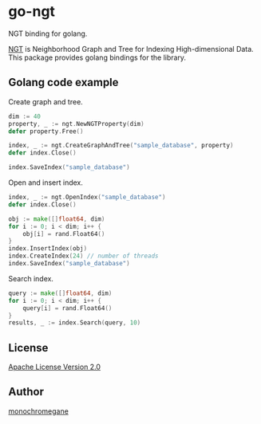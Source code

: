 # go-ngt

NGT binding for golang.

[NGT](https://github.com/yahoojapan/NGT) is Neighborhood Graph and Tree for Indexing High-dimensional Data. This package provides golang bindings for the library.

## Golang code example

Create graph and tree.

```go
dim := 40
property, _ := ngt.NewNGTProperty(dim)
defer property.Free()

index, _ := ngt.CreateGraphAndTree("sample_database", property)
defer index.Close()

index.SaveIndex("sample_database")
```

Open and insert index.

```go
index, _ := ngt.OpenIndex("sample_database")
defer index.Close()

obj := make([]float64, dim)
for i := 0; i < dim; i++ {
	obj[i] = rand.Float64()
}
index.InsertIndex(obj)
index.CreateIndex(24) // number of threads
index.SaveIndex("sample_database")
```

Search index.

```go
query := make([]float64, dim)
for i := 0; i < dim; i++ {
	query[i] = rand.Float64()
}
results, _ := index.Search(query, 10)
```

## License

[Apache License Version 2.0](https://github.com/monochromegane/go-ngt/blob/master/LICENSE)

## Author

[monochromegane](https://github.com/monochromegane)
